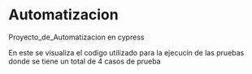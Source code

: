 # Automatizacion
Proyecto_de_Automatizacion en cypress

En este se visualiza el codigo utilizado para la ejecucin de las pruebas
donde se tiene un total de 4 casos de prueba
